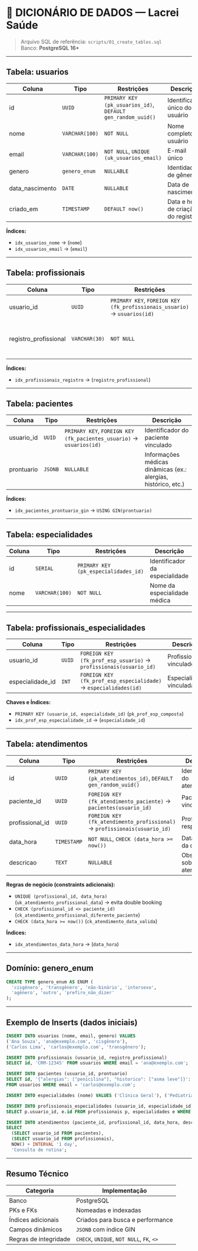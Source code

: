 
# 🧾 DICIONÁRIO DE DADOS — Lacrei Saúde

> Arquivo SQL de referência: `scripts/01_create_tables.sql`  
> Banco: **PostgreSQL 16+**

---

## **Tabela: usuarios**
| Coluna | Tipo | Restrições | Descrição |
|--------|------|-------------|------------|
| id | `UUID` | `PRIMARY KEY (pk_usuarios_id)`, `DEFAULT gen_random_uuid()` | Identificador único do usuário |
| nome | `VARCHAR(100)` | `NOT NULL` | Nome completo do usuário |
| email | `VARCHAR(100)` | `NOT NULL`, `UNIQUE (uk_usuarios_email)` | E-mail único |
| genero | `genero_enum` | `NULLABLE` | Identidade de gênero |
| data_nascimento | `DATE` | `NULLABLE` | Data de nascimento |
| criado_em | `TIMESTAMP` | `DEFAULT now()` | Data e hora de criação do registro |

**Índices:**
- `idx_usuarios_nome` → (`nome`)
- `idx_usuarios_email` → (`email`)

---

## **Tabela: profissionais**
| Coluna | Tipo | Restrições | Descrição |
|--------|------|-------------|------------|
| usuario_id | `UUID` | `PRIMARY KEY`, `FOREIGN KEY (fk_profissionais_usuario)` → `usuarios(id)` | Identificador do usuário vinculado |
| registro_profissional | `VARCHAR(30)` | `NOT NULL` | Registro do conselho profissional (ex.: CRM, CRP) |

**Índices:**
- `idx_profissionais_registro` → (`registro_profissional`)

---

## **Tabela: pacientes**
| Coluna | Tipo | Restrições | Descrição |
|--------|------|-------------|------------|
| usuario_id | `UUID` | `PRIMARY KEY`, `FOREIGN KEY (fk_pacientes_usuario)` → `usuarios(id)` | Identificador do paciente vinculado |
| prontuario | `JSONB` | `NULLABLE` | Informações médicas dinâmicas (ex.: alergias, histórico, etc.) |

**Índices:**
- `idx_pacientes_prontuario_gin` → `USING GIN(prontuario)`

---

## **Tabela: especialidades**
| Coluna | Tipo | Restrições | Descrição |
|--------|------|-------------|------------|
| id | `SERIAL` | `PRIMARY KEY (pk_especialidades_id)` | Identificador da especialidade |
| nome | `VARCHAR(100)` | `NOT NULL` | Nome da especialidade médica |

---

## **Tabela: profissionais_especialidades**
| Coluna | Tipo | Restrições | Descrição |
|--------|------|-------------|------------|
| usuario_id | `UUID` | `FOREIGN KEY (fk_prof_esp_usuario)` → `profissionais(usuario_id)` | Profissional vinculado |
| especialidade_id | `INT` | `FOREIGN KEY (fk_prof_esp_especialidade)` → `especialidades(id)` | Especialidade vinculada |

**Chaves e Índices:**
- `PRIMARY KEY (usuario_id, especialidade_id)` (`pk_prof_esp_composta`)
- `idx_prof_esp_especialidade_id` → (`especialidade_id`)

---

## **Tabela: atendimentos**
| Coluna | Tipo | Restrições | Descrição |
|--------|------|-------------|------------|
| id | `UUID` | `PRIMARY KEY (pk_atendimentos_id)`, `DEFAULT gen_random_uuid()` | Identificador do atendimento |
| paciente_id | `UUID` | `FOREIGN KEY (fk_atendimento_paciente)` → `pacientes(usuario_id)` | Paciente vinculado |
| profissional_id | `UUID` | `FOREIGN KEY (fk_atendimento_profissional)` → `profissionais(usuario_id)` | Profissional responsável |
| data_hora | `TIMESTAMP` | `NOT NULL`, `CHECK (data_hora >= now())` | Data e hora da consulta |
| descricao | `TEXT` | `NULLABLE` | Observações sobre o atendimento |

**Regras de negócio (constraints adicionais):**
- `UNIQUE (profissional_id, data_hora)` (`uk_atendimento_profissional_data`) → evita double booking  
- `CHECK (profissional_id <> paciente_id)` (`ck_atendimento_profissional_diferente_paciente`)  
- `CHECK (data_hora >= now())` (`ck_atendimento_data_valida`)

**Índices:**
- `idx_atendimentos_data_hora` → (`data_hora`)

---

## **Domínio: genero_enum**
```sql
CREATE TYPE genero_enum AS ENUM (
  'cisgênero', 'transgênero', 'não-binário', 'intersexo',
  'agênero', 'outro', 'prefiro_não_dizer'
);
```

---

## **Exemplo de Inserts (dados iniciais)**
```sql
INSERT INTO usuarios (nome, email, genero) VALUES
('Ana Souza', 'ana@exemplo.com', 'cisgênero'),
('Carlos Lima', 'carlos@exemplo.com', 'transgênero');

INSERT INTO profissionais (usuario_id, registro_profissional)
SELECT id, 'CRM-12345' FROM usuarios WHERE email = 'ana@exemplo.com';

INSERT INTO pacientes (usuario_id, prontuario)
SELECT id, '{"alergias": ["penicilina"], "historico": ["asma leve"]}'::jsonb
FROM usuarios WHERE email = 'carlos@exemplo.com';

INSERT INTO especialidades (nome) VALUES ('Clínica Geral'), ('Pediatria');

INSERT INTO profissionais_especialidades (usuario_id, especialidade_id)
SELECT p.usuario_id, e.id FROM profissionais p, especialidades e WHERE e.nome = 'Clínica Geral';

INSERT INTO atendimentos (paciente_id, profissional_id, data_hora, descricao)
SELECT 
  (SELECT usuario_id FROM pacientes),
  (SELECT usuario_id FROM profissionais),
  NOW() + INTERVAL '1 day',
  'Consulta de rotina';
```

---

## **Resumo Técnico**
| Categoria | Implementação |
|------------|----------------|
| Banco | PostgreSQL |
| PKs e FKs | Nomeadas e indexadas |
| Índices adicionais | Criados para busca e performance |
| Campos dinâmicos | `JSONB` com índice GIN |
| Regras de integridade | `CHECK`, `UNIQUE`, `NOT NULL`, `FK`, `<>` |
